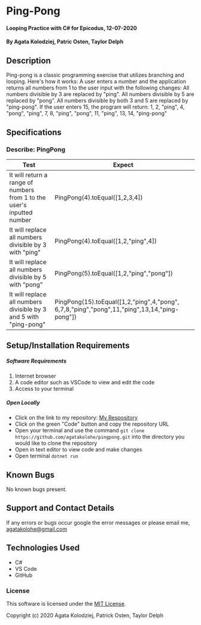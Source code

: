 # Ping-Pong

#### Looping Practice with C# for Epicodus, 12-07-2020

#### By Agata Kolodziej, Patric Osten, Taylor Delph

## Description

Ping-pong is a classic programming exercise that utilizes branching and looping. Here's how it works:
A user enters a number and the application returns all numbers from 1 to the user input with the following changes:
All numbers divisible by 3 are replaced by "ping".
All numbers divisible by 5 are replaced by "pong".
All numbers divisible by both 3 and 5 are replaced by "ping-pong".
If the user enters 15, the program will return: 1, 2, "ping", 4, "pong", "ping", 7, 8, "ping", "pong", 11, "ping", 13, 14, "ping-pong"

## Specifications

### Describe: PingPong

| Test                                                                   | Expect                                                                                       |
| ---------------------------------------------------------------------- | -------------------------------------------------------------------------------------------- |
| It will return a range of numbers from 1 to the user's inputted number | PingPong(4).toEqual([1,2,3,4])                                                               |
| It will replace all numbers divisible by 3 with "ping"                 | PingPong(4).toEqual([1,2,"ping",4])                                                          |
| It will replace all numbers divisible by 5 with "pong"                 | PingPong(5).toEqual([1,2,"ping","pong"])                                                     |
| It will replace all numbers divisible by 3 and 5 with "ping-pong"      | PingPong(15).toEqual([1,2,"ping",4,"pong", 6,7,8,"ping","pong",11,"ping",13,14,"ping-pong"]) |

## Setup/Installation Requirements

##### Software Requirements

1. Internet browser
2. A code editor such as VSCode to view and edit the code
3. Access to your terminal

##### Open Locally

- Click on the link to my repository: [My Respository](https://github.com/agatakolohe/pingpong.git)
- Click on the green "Code" button and copy the repository URL
- Open your terminal and use the command `git clone https://github.com/agatakolohe/pingpong.git` into the directory you would like to clone the repository
- Open in text editor to view code and make changes
- Open terminal `dotnet run`

## Known Bugs

No known bugs present.

## Support and Contact Details

If any errors or bugs occur google the error messages or please email me, <agatakolohe@gmail.com>

## Technologies Used

- C#
- VS Code
- GitHub

### License

This software is licensed under the [MIT License](https://choosealicense.com/licenses/mit/).

Copyright (c) 2020 Agata Kolodziej, Patrick Osten, Taylor Delph
